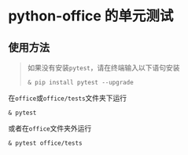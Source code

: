 # python-office 的单元测试

## 使用方法

> 如果没有安装`pytest`，请在终端输入以下语句安装
> 
> ```shell
> & pip install pytest --upgrade 
> ```

在`office`或`office/tests`文件夹下运行

```shell
& pytest
```

或者在`office`文件夹外运行

```shell
& pytest office/tests
```